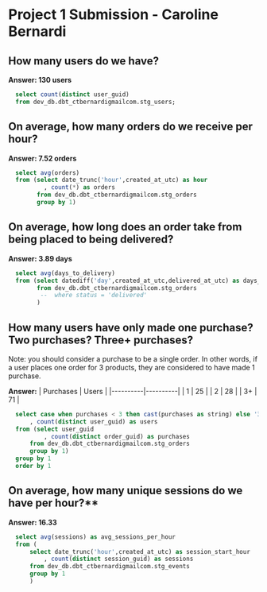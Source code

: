 # Project 1 Submission - Caroline Bernardi

## How many users do we have? 
**Answer: 130 users**

```sql
  select count(distinct user_guid)
  from dev_db.dbt_ctbernardigmailcom.stg_users;
```
    

## On average, how many orders do we receive per hour?  
**Answer: 7.52 orders**

```sql
  select avg(orders)
  from (select date_trunc('hour',created_at_utc) as hour
          , count(*) as orders
        from dev_db.dbt_ctbernardigmailcom.stg_orders
        group by 1)
```
          

## On average, how long does an order take from being placed to being delivered?
**Answer: 3.89 days**

```sql
  select avg(days_to_delivery)
  from (select datediff('day',created_at_utc,delivered_at_utc) as days_to_delivery
        from dev_db.dbt_ctbernardigmailcom.stg_orders
         --  where status = 'delivered'
        )
```
        
## How many users have only made one purchase? Two purchases? Three+ purchases?

Note: you should consider a purchase to be a single order. In other words, if a user places one order for 3 products, they are considered to have made 1 purchase.

**Answer:**
| Purchases | Users |
|----------|----------|
| 1     | 25    |
| 2     | 28    |
| 3+    | 71    |

```sql
  select case when purchases < 3 then cast(purchases as string) else '3+' end as purchases
      , count(distinct user_guid) as users
  from (select user_guid
          , count(distinct order_guid) as purchases
      from dev_db.dbt_ctbernardigmailcom.stg_orders
      group by 1)
  group by 1
  order by 1
```

## On average, how many unique sessions do we have per hour?**
**Answer: 16.33**

```sql
  select avg(sessions) as avg_sessions_per_hour
  from (
      select date_trunc('hour',created_at_utc) as session_start_hour
          , count(distinct session_guid) as sessions
      from dev_db.dbt_ctbernardigmailcom.stg_events
      group by 1
      )
```